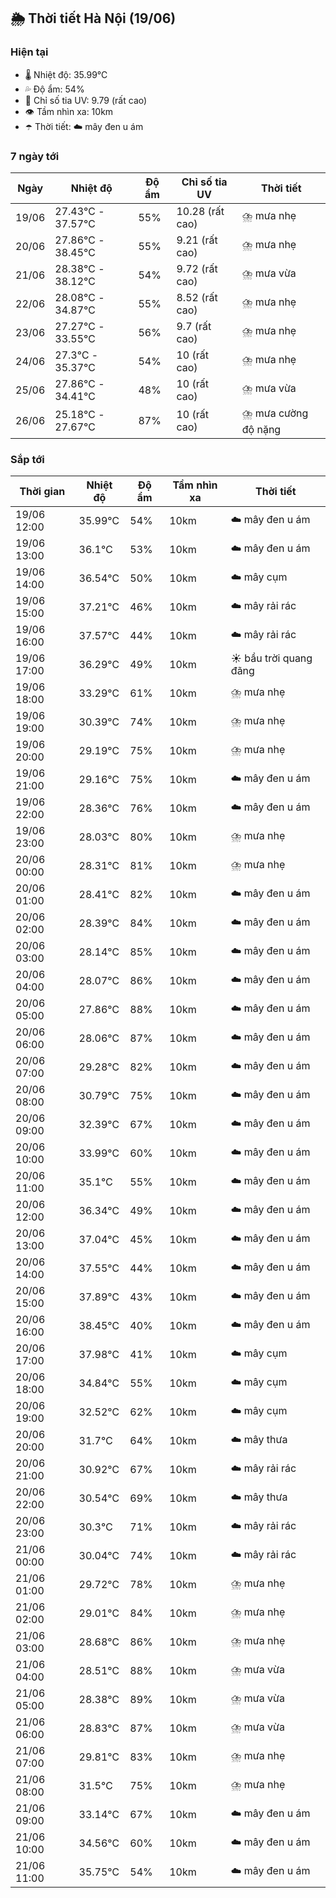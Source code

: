 ## 🌦️ Thời tiết Hà Nội (19/06)

### Hiện tại

- 🌡️ Nhiệt độ: 35.99℃
- 💦 Độ ẩm: 54%
- 🌟 Chỉ số tia UV: 9.79 (rất cao)
- 👁️ Tầm nhìn xa: 10km
- ☂️ Thời tiết: ☁️ mây đen u ám

### 7 ngày tới

| Ngày | Nhiệt độ | Độ ẩm | Chỉ số tia UV | Thời tiết |
| --- | --- | --- | --- | --- |
| 19/06 | 27.43℃ - 37.57℃ | 55% | 10.28 (rất cao) | ⛈️ mưa nhẹ |
| 20/06 | 27.86℃ - 38.45℃ | 55% | 9.21 (rất cao) | ⛈️ mưa nhẹ |
| 21/06 | 28.38℃ - 38.12℃ | 54% | 9.72 (rất cao) | ⛈️ mưa vừa |
| 22/06 | 28.08℃ - 34.87℃ | 55% | 8.52 (rất cao) | ⛈️ mưa nhẹ |
| 23/06 | 27.27℃ - 33.55℃ | 56% | 9.7 (rất cao) | ⛈️ mưa nhẹ |
| 24/06 | 27.3℃ - 35.37℃ | 54% | 10 (rất cao) | ⛈️ mưa nhẹ |
| 25/06 | 27.86℃ - 34.41℃ | 48% | 10 (rất cao) | ⛈️ mưa vừa |
| 26/06 | 25.18℃ - 27.67℃ | 87% | 10 (rất cao) | ⛈️ mưa cường độ nặng |

### Sắp tới

| Thời gian | Nhiệt độ | Độ ẩm | Tầm nhìn xa | Thời tiết |
| --- | --- | --- | --- | --- |
| 19/06 12:00 | 35.99℃ | 54% | 10km | ☁️ mây đen u ám |
| 19/06 13:00 | 36.1℃ | 53% | 10km | ☁️ mây đen u ám |
| 19/06 14:00 | 36.54℃ | 50% | 10km | ☁️ mây cụm |
| 19/06 15:00 | 37.21℃ | 46% | 10km | ☁️ mây rải rác |
| 19/06 16:00 | 37.57℃ | 44% | 10km | ☁️ mây rải rác |
| 19/06 17:00 | 36.29℃ | 49% | 10km | ☀️ bầu trời quang đãng |
| 19/06 18:00 | 33.29℃ | 61% | 10km | ⛈️ mưa nhẹ |
| 19/06 19:00 | 30.39℃ | 74% | 10km | ⛈️ mưa nhẹ |
| 19/06 20:00 | 29.19℃ | 75% | 10km | ⛈️ mưa nhẹ |
| 19/06 21:00 | 29.16℃ | 75% | 10km | ☁️ mây đen u ám |
| 19/06 22:00 | 28.36℃ | 76% | 10km | ☁️ mây đen u ám |
| 19/06 23:00 | 28.03℃ | 80% | 10km | ⛈️ mưa nhẹ |
| 20/06 00:00 | 28.31℃ | 81% | 10km | ⛈️ mưa nhẹ |
| 20/06 01:00 | 28.41℃ | 82% | 10km | ☁️ mây đen u ám |
| 20/06 02:00 | 28.39℃ | 84% | 10km | ☁️ mây đen u ám |
| 20/06 03:00 | 28.14℃ | 85% | 10km | ☁️ mây đen u ám |
| 20/06 04:00 | 28.07℃ | 86% | 10km | ☁️ mây đen u ám |
| 20/06 05:00 | 27.86℃ | 88% | 10km | ☁️ mây đen u ám |
| 20/06 06:00 | 28.06℃ | 87% | 10km | ☁️ mây đen u ám |
| 20/06 07:00 | 29.28℃ | 82% | 10km | ☁️ mây đen u ám |
| 20/06 08:00 | 30.79℃ | 75% | 10km | ☁️ mây đen u ám |
| 20/06 09:00 | 32.39℃ | 67% | 10km | ☁️ mây đen u ám |
| 20/06 10:00 | 33.99℃ | 60% | 10km | ☁️ mây đen u ám |
| 20/06 11:00 | 35.1℃ | 55% | 10km | ☁️ mây đen u ám |
| 20/06 12:00 | 36.34℃ | 49% | 10km | ☁️ mây đen u ám |
| 20/06 13:00 | 37.04℃ | 45% | 10km | ☁️ mây đen u ám |
| 20/06 14:00 | 37.55℃ | 44% | 10km | ☁️ mây đen u ám |
| 20/06 15:00 | 37.89℃ | 43% | 10km | ☁️ mây đen u ám |
| 20/06 16:00 | 38.45℃ | 40% | 10km | ☁️ mây đen u ám |
| 20/06 17:00 | 37.98℃ | 41% | 10km | ☁️ mây cụm |
| 20/06 18:00 | 34.84℃ | 55% | 10km | ☁️ mây cụm |
| 20/06 19:00 | 32.52℃ | 62% | 10km | ☁️ mây cụm |
| 20/06 20:00 | 31.7℃ | 64% | 10km | ☁️ mây thưa |
| 20/06 21:00 | 30.92℃ | 67% | 10km | ☁️ mây rải rác |
| 20/06 22:00 | 30.54℃ | 69% | 10km | ☁️ mây thưa |
| 20/06 23:00 | 30.3℃ | 71% | 10km | ☁️ mây rải rác |
| 21/06 00:00 | 30.04℃ | 74% | 10km | ☁️ mây rải rác |
| 21/06 01:00 | 29.72℃ | 78% | 10km | ⛈️ mưa nhẹ |
| 21/06 02:00 | 29.01℃ | 84% | 10km | ⛈️ mưa nhẹ |
| 21/06 03:00 | 28.68℃ | 86% | 10km | ⛈️ mưa nhẹ |
| 21/06 04:00 | 28.51℃ | 88% | 10km | ⛈️ mưa vừa |
| 21/06 05:00 | 28.38℃ | 89% | 10km | ⛈️ mưa vừa |
| 21/06 06:00 | 28.83℃ | 87% | 10km | ⛈️ mưa vừa |
| 21/06 07:00 | 29.81℃ | 83% | 10km | ⛈️ mưa nhẹ |
| 21/06 08:00 | 31.5℃ | 75% | 10km | ⛈️ mưa nhẹ |
| 21/06 09:00 | 33.14℃ | 67% | 10km | ☁️ mây đen u ám |
| 21/06 10:00 | 34.56℃ | 60% | 10km | ☁️ mây đen u ám |
| 21/06 11:00 | 35.75℃ | 54% | 10km | ☁️ mây đen u ám |
